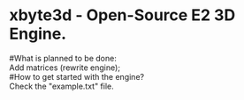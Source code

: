 # xbyte3d - Open-Source E2 3D Engine.
#What is planned to be done:\
Add matrices (rewrite engine);\
#How to get started with the engine?\
Check the "example.txt" file.
